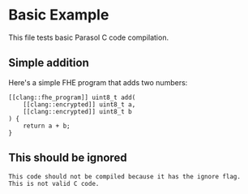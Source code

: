 # Basic Example

This file tests basic Parasol C code compilation.

## Simple addition

Here's a simple FHE program that adds two numbers:

```parasol-c
[[clang::fhe_program]] uint8_t add(
    [[clang::encrypted]] uint8_t a,
    [[clang::encrypted]] uint8_t b
) {
    return a + b;
}
```

## This should be ignored

```parasol-c,ignore
This code should not be compiled because it has the ignore flag.
This is not valid C code.
```
